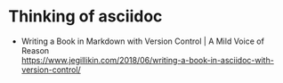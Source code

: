 # Thinking of asciidoc

* Writing a Book in Markdown with Version Control \| A Mild Voice of Reason  
  <https://www.jegillikin.com/2018/06/writing-a-book-in-asciidoc-with-version-control/>
